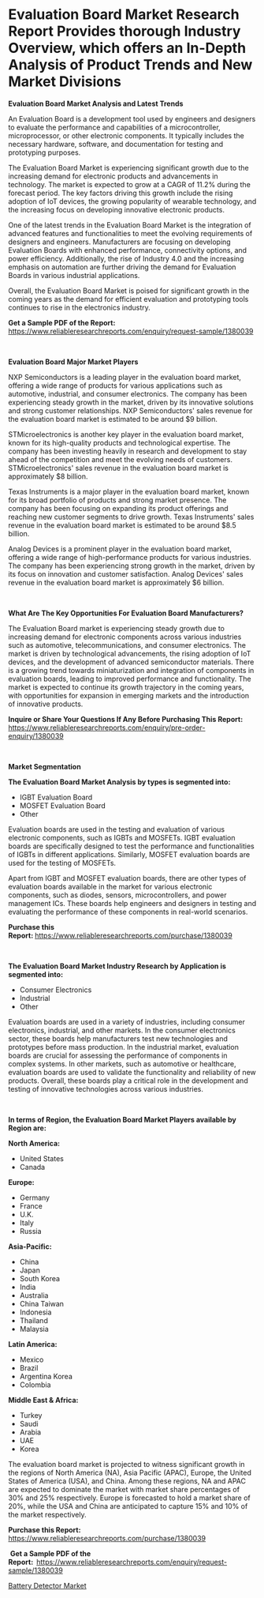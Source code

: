 <p><h1>Evaluation Board Market Research Report Provides thorough Industry Overview, which offers an In-Depth Analysis of Product Trends and New Market Divisions</h1></p><p><strong>Evaluation Board Market Analysis and Latest Trends</strong></p>
<p><p>An Evaluation Board is a development tool used by engineers and designers to evaluate the performance and capabilities of a microcontroller, microprocessor, or other electronic components. It typically includes the necessary hardware, software, and documentation for testing and prototyping purposes.</p><p>The Evaluation Board Market is experiencing significant growth due to the increasing demand for electronic products and advancements in technology. The market is expected to grow at a CAGR of 11.2% during the forecast period. The key factors driving this growth include the rising adoption of IoT devices, the growing popularity of wearable technology, and the increasing focus on developing innovative electronic products.</p><p>One of the latest trends in the Evaluation Board Market is the integration of advanced features and functionalities to meet the evolving requirements of designers and engineers. Manufacturers are focusing on developing Evaluation Boards with enhanced performance, connectivity options, and power efficiency. Additionally, the rise of Industry 4.0 and the increasing emphasis on automation are further driving the demand for Evaluation Boards in various industrial applications.</p><p>Overall, the Evaluation Board Market is poised for significant growth in the coming years as the demand for efficient evaluation and prototyping tools continues to rise in the electronics industry.</p></p>
<p><strong>Get a Sample PDF of the Report:&nbsp;</strong> <a href="https://www.reliableresearchreports.com/enquiry/request-sample/1380039">https://www.reliableresearchreports.com/enquiry/request-sample/1380039</a></p>
<p>&nbsp;</p>
<p><strong>Evaluation Board Major Market Players</strong></p>
<p><p>NXP Semiconductors is a leading player in the evaluation board market, offering a wide range of products for various applications such as automotive, industrial, and consumer electronics. The company has been experiencing steady growth in the market, driven by its innovative solutions and strong customer relationships. NXP Semiconductors' sales revenue for the evaluation board market is estimated to be around $9 billion.</p><p>STMicroelectronics is another key player in the evaluation board market, known for its high-quality products and technological expertise. The company has been investing heavily in research and development to stay ahead of the competition and meet the evolving needs of customers. STMicroelectronics' sales revenue in the evaluation board market is approximately $8 billion.</p><p>Texas Instruments is a major player in the evaluation board market, known for its broad portfolio of products and strong market presence. The company has been focusing on expanding its product offerings and reaching new customer segments to drive growth. Texas Instruments' sales revenue in the evaluation board market is estimated to be around $8.5 billion.</p><p>Analog Devices is a prominent player in the evaluation board market, offering a wide range of high-performance products for various industries. The company has been experiencing strong growth in the market, driven by its focus on innovation and customer satisfaction. Analog Devices' sales revenue in the evaluation board market is approximately $6 billion.</p></p>
<p>&nbsp;</p>
<p><strong>What Are The Key Opportunities For Evaluation Board Manufacturers?</strong></p>
<p><p>The Evaluation Board market is experiencing steady growth due to increasing demand for electronic components across various industries such as automotive, telecommunications, and consumer electronics. The market is driven by technological advancements, the rising adoption of IoT devices, and the development of advanced semiconductor materials. There is a growing trend towards miniaturization and integration of components in evaluation boards, leading to improved performance and functionality. The market is expected to continue its growth trajectory in the coming years, with opportunities for expansion in emerging markets and the introduction of innovative products.</p></p>
<p><strong>Inquire or Share Your Questions If Any Before Purchasing This Report:</strong> <a href="https://www.reliableresearchreports.com/enquiry/pre-order-enquiry/1380039">https://www.reliableresearchreports.com/enquiry/pre-order-enquiry/1380039</a></p>
<p>&nbsp;</p>
<p><strong>Market Segmentation</strong></p>
<p><strong>The Evaluation Board Market Analysis by types is segmented into:</strong></p>
<p><ul><li>IGBT Evaluation Board</li><li>MOSFET Evaluation Board</li><li>Other</li></ul></p>
<p><p>Evaluation boards are used in the testing and evaluation of various electronic components, such as IGBTs and MOSFETs. IGBT evaluation boards are specifically designed to test the performance and functionalities of IGBTs in different applications. Similarly, MOSFET evaluation boards are used for the testing of MOSFETs.</p><p>Apart from IGBT and MOSFET evaluation boards, there are other types of evaluation boards available in the market for various electronic components, such as diodes, sensors, microcontrollers, and power management ICs. These boards help engineers and designers in testing and evaluating the performance of these components in real-world scenarios.</p></p>
<p><strong>Purchase this Report:&nbsp;</strong><a href="https://www.reliableresearchreports.com/purchase/1380039">https://www.reliableresearchreports.com/purchase/1380039</a></p>
<p>&nbsp;</p>
<p><strong>The Evaluation Board Market Industry Research by Application is segmented into:</strong></p>
<p><ul><li>Consumer Electronics</li><li>Industrial</li><li>Other</li></ul></p>
<p><p>Evaluation boards are used in a variety of industries, including consumer electronics, industrial, and other markets. In the consumer electronics sector, these boards help manufacturers test new technologies and prototypes before mass production. In the industrial market, evaluation boards are crucial for assessing the performance of components in complex systems. In other markets, such as automotive or healthcare, evaluation boards are used to validate the functionality and reliability of new products. Overall, these boards play a critical role in the development and testing of innovative technologies across various industries.</p></p>
<p>&nbsp;</p>
<p><strong>In terms of Region, the Evaluation Board Market Players available by Region are:</strong></p>
<p>
    <p> <strong> North America: </strong>
        <ul>
            <li>United States</li>
            <li>Canada</li>
        </ul>
        </p> 
    <p> <strong> Europe: </strong>
        <ul>
            <li>Germany</li>
            <li>France</li>
            <li>U.K.</li>
            <li>Italy</li>
            <li>Russia</li>
        </ul>
        </p> 
    <p> <strong> Asia-Pacific: </strong>
        <ul>
            <li>China</li>
            <li>Japan</li>
            <li>South Korea</li>
            <li>India</li>
            <li>Australia</li>
            <li>China Taiwan</li>
            <li>Indonesia</li>
            <li>Thailand</li>
            <li>Malaysia</li>
        </ul>
        </p> 
    <p> <strong> Latin America: </strong>
        <ul>
            <li>Mexico</li>
            <li>Brazil</li>
            <li>Argentina Korea</li>
            <li>Colombia</li>
        </ul>
        </p> 
    <p> <strong> Middle East & Africa: </strong>
        <ul>
            <li>Turkey</li>
            <li>Saudi</li>
            <li>Arabia</li>
            <li>UAE</li>
            <li>Korea</li>
        </ul>
    </p>
    </p>
<p><p>The evaluation board market is projected to witness significant growth in the regions of North America (NA), Asia Pacific (APAC), Europe, the United States of America (USA), and China. Among these regions, NA and APAC are expected to dominate the market with market share percentages of 30% and 25% respectively. Europe is forecasted to hold a market share of 20%, while the USA and China are anticipated to capture 15% and 10% of the market respectively.</p></p>
<p><strong>Purchase this Report: </strong><a href="https://www.reliableresearchreports.com/purchase/1380039">https://www.reliableresearchreports.com/purchase/1380039</a></p>
<p>&nbsp;<strong>Get a Sample PDF of the Report:&nbsp;&nbsp;</strong><a href="https://www.reliableresearchreports.com/enquiry/request-sample/1380039">https://www.reliableresearchreports.com/enquiry/request-sample/1380039</a></p>
<p><strong></strong></p>
<p><p><a href="https://github.com/GroverBarry/Market-Research-Report-List-4/blob/main/battery-detector-market.md">Battery Detector Market</a></p></p>